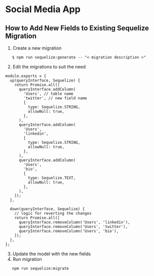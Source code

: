 # Social Media App

## How to Add New Fields to Existing Sequelize Migration

1. Create a new migration

```
   $ npm run sequelize:generate -- "< migration description >"
```

2. Edit the migrations to suit the need

```
module.exports = {
  up(queryInterface, Sequelize) {
    return Promise.all([
      queryInterface.addColumn(
        'Users', // table name
        'twitter', // new field name
        {
          type: Sequelize.STRING,
          allowNull: true,
        },
      ),
      queryInterface.addColumn(
        'Users',
        'linkedin',
        {
          type: Sequelize.STRING,
          allowNull: true,
        },
      ),
      queryInterface.addColumn(
        'Users',
        'bio',
        {
          type: Sequelize.TEXT,
          allowNull: true,
        },
      ),
    ]);
  },

  down(queryInterface, Sequelize) {
    // logic for reverting the changes
    return Promise.all([
      queryInterface.removeColumn('Users', 'linkedin'),
      queryInterface.removeColumn('Users', 'twitter'),
      queryInterface.removeColumn('Users', 'bio'),
    ]);
  },
};
```

3. Update the model with the new fields
4. Run migration

```
   npm run sequelize:migrate
```
